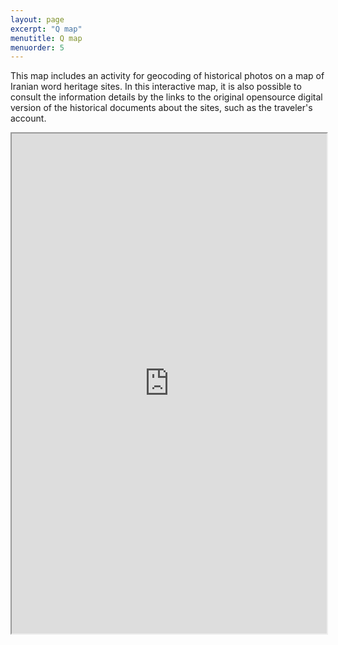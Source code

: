 ```yaml
---
layout: page
excerpt: "Q map"
menutitle: Q map
menuorder: 5
---
```

This map includes an activity for geocoding of historical photos on a map of Iranian word heritage sites. In this interactive map, it is also possible to consult the information details by the links to the original opensource digital version of the historical documents about the sites, such as the traveler's account.


<iframe src="https://Sahar-ahmadi.github.io/World heritage/index.html" width="100%" height="800"></iframe>
